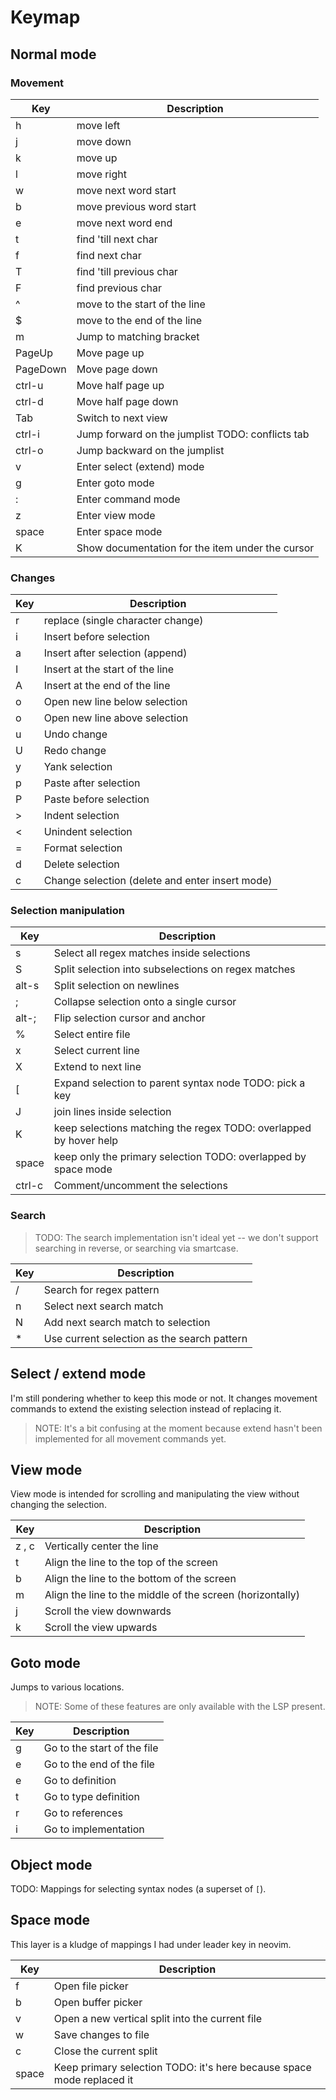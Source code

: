 # Keymap

## Normal mode

### Movement

| Key | Description |
|-----|-----------|
| h   | move left |
| j   | move down |
| k   | move up |
| l   | move right |
| w   | move next word start |
| b   | move previous word start |
| e   | move next word end |
| t   | find 'till next char |
| f   | find next char |
| T   | find 'till previous char |
| F   | find previous char |
| ^   | move to the start of the line |
| $   | move to the end of the line |
| m   | Jump to matching bracket | 
| PageUp | Move page up |
| PageDown | Move page down |
| ctrl-u | Move half page up |
| ctrl-d | Move half page down |
| Tab | Switch to next view |
| ctrl-i | Jump forward on the jumplist TODO: conflicts tab |
| ctrl-o | Jump backward on the jumplist |
| v   | Enter select (extend) mode |
| g   | Enter goto mode |
| :   | Enter command mode |
| z   | Enter view mode |
| space   | Enter space mode |
| K | Show documentation for the item under the cursor |

### Changes

| Key | Description |
|-----|-----------|
| r   | replace (single character change) |
| i   | Insert before selection |
| a   | Insert after selection (append) |
| I   | Insert at the start of the line | 
| A   | Insert at the end of the line | 
| o   | Open new line below selection | 
| o   | Open new line above selection | 
| u   | Undo change |
| U   | Redo change |
| y   | Yank selection |
| p   | Paste after selection |
| P   | Paste before selection |
| >   | Indent selection |
| <   | Unindent selection |
| =   | Format selection |
| d   | Delete selection | 
| c   | Change selection (delete and enter insert mode) | 

### Selection manipulation

| Key | Description |
|-----|-----------|
| s   | Select all regex matches inside selections | 
| S   | Split selection into subselections on regex matches | 
| alt-s   | Split selection on newlines | 
| ;   | Collapse selection onto a single cursor | 
| alt-;   | Flip selection cursor and anchor | 
| %   | Select entire file | 
| x   | Select current line | 
| X   | Extend to next line | 
| [   | Expand selection to parent syntax node TODO: pick a key | 
| J | join lines inside selection |
| K | keep selections matching the regex TODO: overlapped by hover help |
| space | keep only the primary selection TODO: overlapped by space mode |
| ctrl-c | Comment/uncomment the selections | 

### Search

> TODO: The search implementation isn't ideal yet -- we don't support searching
in reverse, or searching via smartcase.

| Key | Description |
|-----|-----------|
| /   | Search for regex pattern | 
| n   | Select next search match | 
| N   | Add next search match to selection | 
| *   | Use current selection as the search pattern | 

## Select / extend mode

I'm still pondering whether to keep this mode or not. It changes movement
commands to extend the existing selection instead of replacing it.

> NOTE: It's a bit confusing at the moment because extend hasn't been
> implemented for all movement commands yet.

## View mode

View mode is intended for scrolling and manipulating the view without changing
the selection.

| Key | Description |
|-----|-----------|
| z , c | Vertically center the line |
| t   | Align the line to the top of the screen |
| b   | Align the line to the bottom of the screen |
| m   | Align the line to the middle of the screen (horizontally) |
| j   | Scroll the view downwards |
| k   | Scroll the view upwards |

## Goto mode

Jumps to various locations.

> NOTE: Some of these features are only available with the LSP present.

| Key | Description |
|-----|-----------|
| g   | Go to the start of the file |
| e   | Go to the end of the file |
| e   | Go to definition |
| t   | Go to type definition |
| r   | Go to references |
| i   | Go to implementation |

## Object mode

TODO: Mappings for selecting syntax nodes (a superset of `[`).

## Space mode

This layer is a kludge of mappings I had under leader key in neovim.

| Key | Description |
|-----|-----------|
| f   | Open file picker |
| b   | Open buffer picker |
| v   | Open a new vertical split into the current file |
| w   | Save changes to file |
| c   | Close the current split |
| space   | Keep primary selection TODO: it's here because space mode replaced it |
